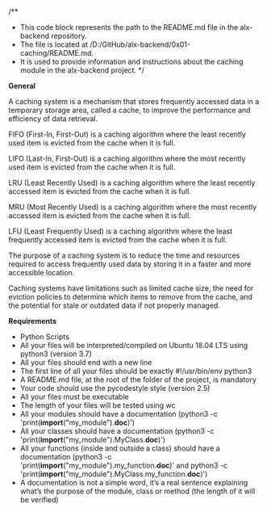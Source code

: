 /**
 * This code block represents the path to the README.md file in the alx-backend repository.
 * The file is located at /D:/GitHub/alx-backend/0x01-caching/README.md.
 * It is used to provide information and instructions about the caching module in the alx-backend project.
 */

**General**

A caching system is a mechanism that stores frequently accessed data in a temporary storage area, called a cache, to improve the performance and efficiency of data retrieval.

FIFO (First-In, First-Out) is a caching algorithm where the least recently used item is evicted from the cache when it is full.

LIFO (Last-In, First-Out) is a caching algorithm where the most recently used item is evicted from the cache when it is full.

LRU (Least Recently Used) is a caching algorithm where the least recently accessed item is evicted from the cache when it is full.

MRU (Most Recently Used) is a caching algorithm where the most recently accessed item is evicted from the cache when it is full.

LFU (Least Frequently Used) is a caching algorithm where the least frequently accessed item is evicted from the cache when it is full.

The purpose of a caching system is to reduce the time and resources required to access frequently used data by storing it in a faster and more accessible location.

Caching systems have limitations such as limited cache size, the need for eviction policies to determine which items to remove from the cache, and the potential for stale or outdated data if not properly managed.

**Requirements**

- Python Scripts
- All your files will be interpreted/compiled on Ubuntu 18.04 LTS using python3 (version 3.7)
- All your files should end with a new line
- The first line of all your files should be exactly #!/usr/bin/env python3
- A README.md file, at the root of the folder of the project, is mandatory
- Your code should use the pycodestyle style (version 2.5)
- All your files must be executable
- The length of your files will be tested using wc
- All your modules should have a documentation (python3 -c 'print(__import__("my_module").__doc__)')
- All your classes should have a documentation (python3 -c 'print(__import__("my_module").MyClass.__doc__)')
- All your functions (inside and outside a class) should have a documentation (python3 -c 'print(__import__("my_module").my_function.__doc__)' and python3 -c 'print(__import__("my_module").MyClass.my_function.__doc__)')
- A documentation is not a simple word, it’s a real sentence explaining what’s the purpose of the module, class or method (the length of it will be verified)

